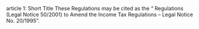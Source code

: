 article 1: Short Title
These Regulations may be cited as the “ Regulations (Legal Notice 50&#x2F;2001) to Amend the Income Tax Regulations – Legal Notice No. 20&#x2F;1995”. 
<ul>
</ul>